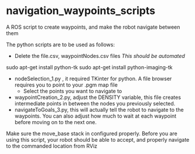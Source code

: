 # navigation_waypoints_scripts
A ROS script to create waypoints, and make the robot navigate between them


The python scripts are to be used as follows:
- Delete the file.csv, waypointNodes.csv files *This should be automated*

sudo apt-get install python-tk
sudo apt-get install python-imaging-tk
-  nodeSelection_1.py , it required TKinter for python. A file browser requires you to point to your .pgm map file
    - Select the points you want to navigate to
- waypointCreation_2.py, adjust the DENSITY variable, this file creates intermediate points in between the nodes you previously selected.
- navigateToGoals_3.py, this will actually tell the robot to navigate to the waypoints. You can also adjust how much to wait at each waypoint before moving on to the next one.


Make sure the move_base stack in configured properly. Before you are using this script, your robot should be able to accept, and properly navigate to the commanded location from RViz
